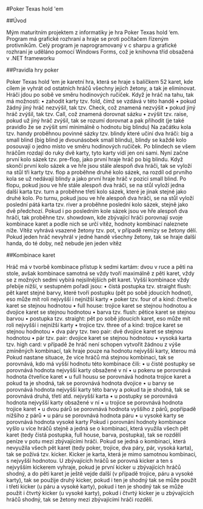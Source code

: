 #Poker Texas hold 'em



##Úvod

Mým maturitním projektem z informatiky je hra Poker Texas hold ‘em.
Program má grafické rozhraní a hraje se proti počítačem řízeným protivníkům.
Celý program je naprogramovaný v c sharpu a grafické rozhraní je uděláno pomocí Windows Forms, což je knihovna tříd obsažená v .NET frameworku


##Pravidla hry poker

Poker Texas hold ‘em je karetní hra, která se hraje s balíčkem 52 karet, kde cílem je vyhrát od ostatních hráčů všechny jejich žetony, a tak je eliminovat. Hráči jdou po sobě ve směru hodinových ručiček.
Když je hráč na tahu, tak má možnosti:
•	zahodit karty tzv. fold, čímž se vzdává v této handě
•	pokud žádný jiný hráč nezvýšil, tak tzv. Check, což znamená nezvýšit
•	pokud jiný hráč zvýšil, tak tzv. Call, což znamená dorovnat sázku
•	zvýšit tzv. raise, pokud už jiný hráč zvýšil, tak se rozumí dorovnat a pak přihodit (je také pravidlo že se zvýšit smí minimálně o hodnotu big blindu)
Na začátku kola tzv. handy proběhnou povinné sázky tzv. blindy které učiní dva hráči: big a small blind (big blind je dvounásobek small blindu), blindy se každé kolo posouvají o jedno místo ve směru hodinových ručiček.
Po blindech se všem hráčům rozdají do ruky dvě karty, tyto karty vidí jen oni sami.
Nyní začne první kolo sázek tzv. pre-flop, jako první hraje hráč po big blindu. 
Když skončí první kolo sázek a ve hře jsou stále alespoň dva hráči, tak se vyloží na stůl tři karty tzv. flop a proběhne druhé kolo sázek, na rozdíl od prvního kola se už nedávají blindy a jako první hraje hráč v pozici small blind.
Po flopu, pokud jsou ve hře stále alespoň dva hráči, se na stůl vyloží jedna další karta tzv. turn a proběhne třetí kolo sázek, které je jinak stejné jako druhé kolo.
Po turnu, pokud jsou ve hře alespoň dva hráči, se na stůl vyloží poslední pátá karta tzv. river a proběhne poslední kolo sázek, stejně jako dvě předchozí.
Pokud i po posledním kole sázek jsou ve hře alespoň dva hráči, tak proběhne tzv. showdown, kde zbývající hráči porovnají svoje kombinace karet a podle nich se určí vítěz, hodnoty kombinací naleznete níže. Vítěz vyhrává vsazené žetony tzv. pot, v případě remízy se žetony dělí.
Pokud jeden hráč nevyhrál v jedné handě všechny žetony, tak se hraje další handa, do té doby, než nebude jen jeden vítěz

##Kombinace karet

Hráč má v tvorbě kombinace přístup k sedmi kartám: dvou v ruce a pěti na stole, avšak kombinace samotná se vždy tvoří maximálně z pěti karet, vždy se z možných sedmi vybírá nejsilnějších pět karet.
Vyšší kombinace vždy přebije nižší, v sestupném pořadí jsou:
•	čistá postupka tzv. straight flush: pět karet stejné barvy, které tvoří postupku (pět po sobě jdoucích hodnot), eso může mít roli nejvyšší i nejnižší karty
•	poker tzv. four of a kind: čtveřice karet se stejnou hodnotou
•	full house: trojice karet se stejnou hodnotou a dvojice karet se stejnou hodnotou
•	barva tzv. flush: pětice karet se stejnou barvou
•	postupka tzv. straight: pět po sobě jdoucích karet, eso může mít roli nejvyšší i nejnižší karty
•	trojice tzv. three of a kind: trojice karet se stejnou hodnotou
•	dva páry tzv. two pair: dvě dvojice karet se stejnou hodnotou
•	pár tzv. pair: dvojice karet se stejnou hodnotou
•	vysoká karta tzv. high card: v případě že hráč není schopen vytvořit žádnou z výše zmíněných kombinací, tak hraje pouze na hodnotu nejvyšší karty, kterou má
Pokud nastane situace, že více hráčů má stejnou kombinaci, tak se porovnává, kdo má vyšší hodnotu této kombinace čili:
•	u čisté postupky se porovnává hodnota nejvyšší karty obsažené v ní
•	u pokeru se porovnává hodnota čtveřice karet
•	u full housu se porovnává hodnota trojice karet a pokud ta je shodná, tak se porovnává hodnota dvojice
•	u barvy se porovnává hodnota nejvyšší karty této barvy a pokud ta je shodná, tak se porovnává druhá, třetí atd. nejvyšší karta
•	u postupky se porovnává hodnota nejvyšší karty obsažené v ní
•	u trojice se porovnává hodnota trojice karet
•	u dvou párů se porovnává hodnota vyššího z párů, popřípadě nižšího z párů
•	u páru se porovnává hodnota páru
•	u vysoké karty se porovnává hodnota vysoké karty
Pokud i porovnání hodnoty kombinace vyšlo u více hráčů stejně a jedná se o kombinaci, která využila všech pět karet (tedy čistá postupka, full house, barva, postupka), tak se rozdělí peníze v potu mezi zbývajícími hráči.
Pokud se jedná o kombinaci, která nevyužila všech pět karet (tedy poker, trojice, dva páry, pár, vysoká karta), tak se požívá tzv. kicker. Kicker je karta, která je mimo samotnou kombinaci, s nejvyšší hodnotou. U zbývajících hráčů se porovná kicker a ten s nejvyšším kickerem vyhraje, pokud je první kicker u zbývajících hráčů shodný, a do pěti karet je ještě vejde další (v případě trojice, páru a vysoké karty), tak se použije druhý kicker, pokud i ten je shodný tak se může použít i třetí kicker (u páru a vysoké karty), pokud i ten je shodný tak se může použít i čtvrtý kicker (u vysoké karty), pokud i čtvrtý kicker je u zbývajících hráčů shodný, tak se žetony mezi zbývajícími hráči rozdělí.





